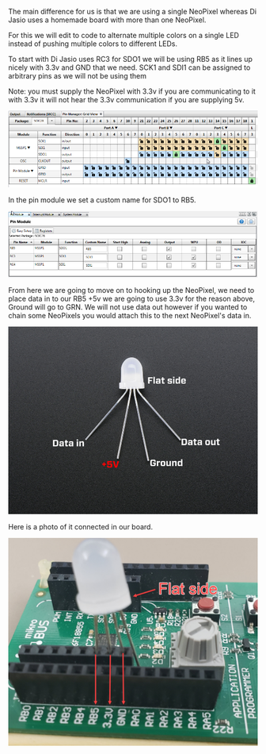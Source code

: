 The main difference for us is that we are using a single NeoPixel whereas Di Jasio uses a homemade board with more than one NeoPixel. 

For this we will edit to code to alternate multiple colors on a single LED instead of pushing multiple colors to different LEDs.

To start with Di Jasio uses RC3 for SDO1 we will be using RB5 as it lines up nicely with 3.3v and GND that we need.
SCK1 and SDI1 can be assigned to arbitrary pins as we will not be using them

Note: you must supply the NeoPixel with 3.3v if you are communicating to it with 3.3v it will not hear the 3.3v communication if you are supplying 5v.

![alt text](https://github.com/RShankar/Intro-to-Microprocessors/blob/master/Lab%20Project%20Examples/NeoPixel%20LED/NP1.png)

In the pin module we set a custom name for SDO1 to RB5.

![alt text](https://github.com/RShankar/Intro-to-Microprocessors/blob/master/Lab%20Project%20Examples/NeoPixel%20LED/NP2.png)

From here we are going to move on to hooking up the NeoPixel, we need to place data in to our RB5 +5v we are going to use 3.3v for the reason above, Ground will go to GRN. We will not use data out however if you wanted to chain some NeoPixels you would attach this to the next NeoPixel's data in.

![alt text](https://github.com/RShankar/Intro-to-Microprocessors/blob/master/Lab%20Project%20Examples/NeoPixel%20LED/NP3.jpg)

Here is a photo of it connected in our board.

![alt text](https://github.com/RShankar/Intro-to-Microprocessors/blob/master/Lab%20Project%20Examples/NeoPixel%20LED/NP4.jpg)


